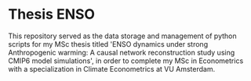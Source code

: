 # Thesis ENSO

This repository served as the data storage and management of python scripts for my MSc thesis titled 'ENSO dynamics under strong Anthropogenic warming: A causal network reconstruction study using CMIP6 model simulations', in order to complete my MSc in Econometrics with a specialization in Climate Econometrics at VU Amsterdam.
